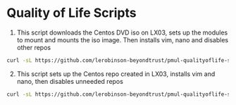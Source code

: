 # Quality of Life Scripts

1. This script downloads the Centos DVD iso on LX03, sets up the modules to mount and mounts the iso image. Then installs vim, nano and disables other repos

```bash
curl -sL https://github.com/lerobinson-beyondtrust/pmul-qualityoflife-scripts/raw/main/lx03only.sh | bash -s
```
2. This script sets up the Centos repo created in LX03, installs vim and nano, then disables unneeded repos

```bash
curl -sL https://github.com/lerobinson-beyondtrust/pmul-qualityoflife-scripts/raw/main/lx01andlx02.sh | bash -s
```




